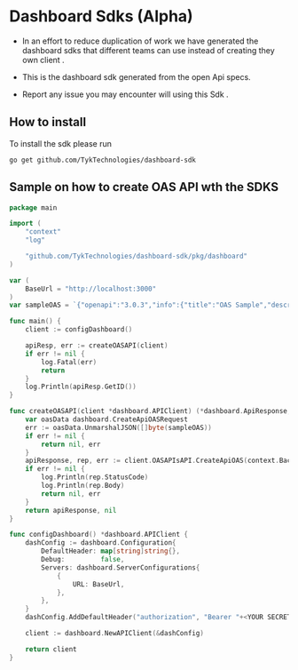 # Dashboard Sdks (Alpha) 

- In an effort to reduce duplication of work we have generated the dashboard sdks that different teams can use instead
  of creating they own client .

- This is the dashboard sdk generated from the open Api specs.
- Report any issue you may encounter will using this Sdk .

## How to install

To install the sdk please run 

`go get github.com/TykTechnologies/dashboard-sdk`

## Sample on how to create OAS API wth the SDKS

```go
package main

import (
	"context"
	"log"

	"github.com/TykTechnologies/dashboard-sdk/pkg/dashboard"
)

var (
	BaseUrl = "http://localhost:3000"
)
var sampleOAS = `{"openapi":"3.0.3","info":{"title":"OAS Sample","description":"This is a sample OAS.","version":"1.0.0"},"servers":[{"url":"https://localhost:8080"}],"security":[{"bearerAuth":[]}],"paths":{"/api/sample/users":{"get":{"tags":["users"],"summary":"Get users","operationId":"getUsers","responses":{"200":{"description":"fetched users","content":{"application/json":{"schema":{"type":"array","items":{"type":"object","properties":{"name":{"type":"string"}}}}}}}}}}},"components":{"securitySchemes":{"bearerAuth":{"type":"http","scheme":"bearer","description":"The API Access Credentials"}}},"x-tyk-api-gateway":{"info":{"name":"user","state":{"active":true}},"upstream":{"url":"https://localhost:8080"},"server":{"listenPath":{"value":"/user-test/","strip":true}}}}`

func main() {
	client := configDashboard()

	apiResp, err := createOASAPI(client)
	if err != nil {
		log.Fatal(err)
		return
	}
	log.Println(apiResp.GetID())
}

func createOASAPI(client *dashboard.APIClient) (*dashboard.ApiResponse, error) {
	var oasData dashboard.CreateApiOASRequest
	err := oasData.UnmarshalJSON([]byte(sampleOAS))
	if err != nil {
		return nil, err
	}
	apiResponse, rep, err := client.OASAPIsAPI.CreateApiOAS(context.Background()).CreateApiOASRequest(oasData).Execute()
	if err != nil {
		log.Println(rep.StatusCode)
		log.Println(rep.Body)
		return nil, err
	}
	return apiResponse, nil
}

func configDashboard() *dashboard.APIClient {
	dashConfig := dashboard.Configuration{
		DefaultHeader: map[string]string{},
		Debug:         false,
		Servers: dashboard.ServerConfigurations{
			{
				URL: BaseUrl,
			},
		},
	}
	dashConfig.AddDefaultHeader("authorization", "Bearer "+<YOUR SECRET HERE>)

	client := dashboard.NewAPIClient(&dashConfig)

	return client
}
```

